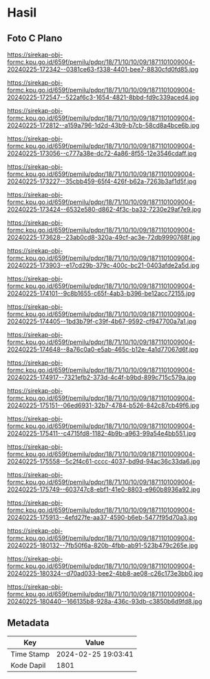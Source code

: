 # Hasil

## Foto C Plano

https://sirekap-obj-formc.kpu.go.id/659f/pemilu/pdpr/18/71/10/10/09/1871101009004-20240225-172342--0381ce63-f338-4401-bee7-8830cfd0fd85.jpg

https://sirekap-obj-formc.kpu.go.id/659f/pemilu/pdpr/18/71/10/10/09/1871101009004-20240225-172547--522af6c3-1654-4821-8bbd-fd9c339aced4.jpg

https://sirekap-obj-formc.kpu.go.id/659f/pemilu/pdpr/18/71/10/10/09/1871101009004-20240225-172812--a159a796-1d2d-43b9-b7cb-58cd8a4bce6b.jpg

https://sirekap-obj-formc.kpu.go.id/659f/pemilu/pdpr/18/71/10/10/09/1871101009004-20240225-173056--c777a38e-dc72-4a86-8f55-12e3546cdaff.jpg

https://sirekap-obj-formc.kpu.go.id/659f/pemilu/pdpr/18/71/10/10/09/1871101009004-20240225-173227--35cbb459-65f4-426f-b62a-7263b3af1d5f.jpg

https://sirekap-obj-formc.kpu.go.id/659f/pemilu/pdpr/18/71/10/10/09/1871101009004-20240225-173424--6532e580-d862-4f3c-ba32-7230e29af7e9.jpg

https://sirekap-obj-formc.kpu.go.id/659f/pemilu/pdpr/18/71/10/10/09/1871101009004-20240225-173628--23ab0cd8-320a-49cf-ac3e-72db9990768f.jpg

https://sirekap-obj-formc.kpu.go.id/659f/pemilu/pdpr/18/71/10/10/09/1871101009004-20240225-173903--e17cd29b-379c-400c-bc21-0403afde2a5d.jpg

https://sirekap-obj-formc.kpu.go.id/659f/pemilu/pdpr/18/71/10/10/09/1871101009004-20240225-174101--9c8b1655-c65f-4ab3-b396-be12acc72155.jpg

https://sirekap-obj-formc.kpu.go.id/659f/pemilu/pdpr/18/71/10/10/09/1871101009004-20240225-174405--1bd3b79f-c39f-4b67-9592-cf947700a7a1.jpg

https://sirekap-obj-formc.kpu.go.id/659f/pemilu/pdpr/18/71/10/10/09/1871101009004-20240225-174648--8a76c0a0-e5ab-465c-b12e-4a1d77067d6f.jpg

https://sirekap-obj-formc.kpu.go.id/659f/pemilu/pdpr/18/71/10/10/09/1871101009004-20240225-174917--7321efb2-373d-4c4f-b9bd-899c715c579a.jpg

https://sirekap-obj-formc.kpu.go.id/659f/pemilu/pdpr/18/71/10/10/09/1871101009004-20240225-175151--06ed6931-32b7-4784-b526-842c87cb49f6.jpg

https://sirekap-obj-formc.kpu.go.id/659f/pemilu/pdpr/18/71/10/10/09/1871101009004-20240225-175411--c4715fd8-1182-4b9b-a963-99a54e4bb551.jpg

https://sirekap-obj-formc.kpu.go.id/659f/pemilu/pdpr/18/71/10/10/09/1871101009004-20240225-175558--5c2f4c61-cccc-4037-bd9d-94ac36c33da6.jpg

https://sirekap-obj-formc.kpu.go.id/659f/pemilu/pdpr/18/71/10/10/09/1871101009004-20240225-175749--603747c8-ebf1-41e0-8803-e960b8936a92.jpg

https://sirekap-obj-formc.kpu.go.id/659f/pemilu/pdpr/18/71/10/10/09/1871101009004-20240225-175913--4efd27fe-aa37-4590-b6eb-5477f95d70a3.jpg

https://sirekap-obj-formc.kpu.go.id/659f/pemilu/pdpr/18/71/10/10/09/1871101009004-20240225-180132--7fb50f6a-820b-4fbb-ab91-523b479c265e.jpg

https://sirekap-obj-formc.kpu.go.id/659f/pemilu/pdpr/18/71/10/10/09/1871101009004-20240225-180324--d70ad033-bee2-4bb8-ae08-c26c173e3bb0.jpg

https://sirekap-obj-formc.kpu.go.id/659f/pemilu/pdpr/18/71/10/10/09/1871101009004-20240225-180440--166135b8-928a-436c-93db-c3850b6d9fd8.jpg


## Metadata

| Key        | Value               |
| ---------- | ------------------- |
| Time Stamp | 2024-02-25 19:03:41 |
| Kode Dapil | 1801                |



